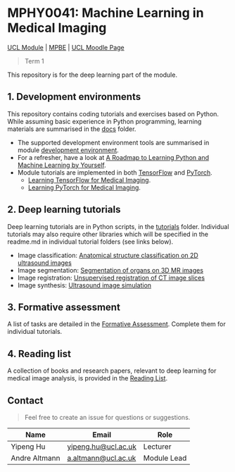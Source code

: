 # MPHY0041: Machine Learning in Medical Imaging
[UCL Module](https://www.ucl.ac.uk/module-catalogue/modules/machine-learning-in-medical-imaging-MPHY0041) | [MPBE](https://www.ucl.ac.uk/medical-physics-biomedical-engineering/) | [UCL Moodle Page](https://moodle.ucl.ac.uk)
>Term 1

This repository is for the deep learning part of the module.

## 1. Development environments
This repository contains coding tutorials and exercises based on Python. While assuming basic experience in Python programming, learning materials are summarised in the [docs](docs) folder. 

- The supported development environment tools are summarised in module [development environment](docs/env.md).
- For a refresher, have a look at [A Roadmap to Learning Python and Machine Learning by Yourself](docs/python_ml.md).
- Module tutorials are implemented in both [TensorFlow](https://www.tensorflow.org/) and [PyTorch](https://pytorch.org/). 
    - [Learning TensorFlow for Medical Imaging](docs/tensorflow.md).
    - [Learning PyTorch for Medical Imaging](docs/pytorch.md).

## 2. Deep learning tutorials
Deep learning tutorials are in Python scripts, in the [tutorials](./tutorials) folder. 
Individual tutorials may also require other libraries which will be specified in the readme.md in individual tutorial folders (see links below).
- Image classification: [Anatomical structure classification on 2D ultrasound images](tutorials/classification/readme.md)
- Image segmentation: [Segmentation of organs on 3D MR images](tutorials/segmentation/readme.md)
- Image registration: [Unsupervised registration of CT image slices](tutorials/registration/readme.md)
- Image synthesis: [Ultrasound image simulation](tutorials/synthesis/readme.md)

## 3. Formative assessment
A list of tasks are detailed in the [Formative Assessment](docs/formative.md). Complete them for individual tutorials.

## 4. Reading list
A collection of books and research papers, relevant to deep learning for medical image analysis, is provided in the [Reading List](docs/reading.md).

## Contact
>Feel free to create an issue for questions or suggestions.  

|Name                 | Email                       | Role                    |
|---------------------|-----------------------------|-------------------------|
|Yipeng Hu            | <yipeng.hu@ucl.ac.uk>       | Lecturer                |
|Andre Altmann        | <a.altmann@ucl.ac.uk>       | Module Lead             |
